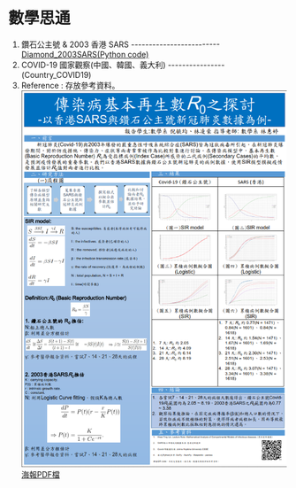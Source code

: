 # 數學思通
1. 鑽石公主號 & 2003 香港 SARS -------------------------[Diamond_2003SARS(Python code)](https://github.com/Mephisto-000/SCU_Math_project/blob/master/Diamond_2003SARS/Analysis_ship_HK.py)
2. COVID-19 國家觀察(中國、韓國、義大利) ----------------(Country_COVID19)
3. Reference : 存放參考資料。
![image](https://github.com/Mephisto-000/SCU_Math_project/blob/master/poster/poster.PNG)  
[海報PDF檔](https://github.com/Mephisto-000/SCU_Math_project/blob/master/poster/%E5%82%B3%E6%9F%93%E7%97%85%E5%9F%BA%E6%9C%AC%E5%86%8D%E7%94%9F%E6%95%B8R0%E4%B9%8B%E6%8E%A2%E8%A8%8E%20.pdf)
